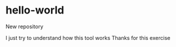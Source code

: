 # hello-world
New repository

I just try to understand how this tool works
Thanks for this exercise
